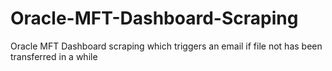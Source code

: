 # Oracle-MFT-Dashboard-Scraping
Oracle MFT Dashboard scraping which triggers an email if file not has been transferred in a while
